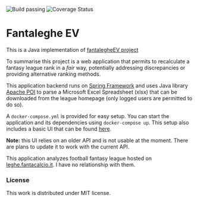 ![Build passing](https://github.com/antpas14/fantalegheEV/actions/workflows/master.yml/badge.svg)
![Coverage Status](https://codecov.io/gh/antpas14/fantalegheEV/branch/master/graph/badge.svg?token=Vq0xlNvpFJ)

# Fantaleghe EV

This is a Java implementation of [fantalegheEV project](https://github.com/antpas14/fantalegheEV-api)

To summarise this project is a web application that permits to recalculate a fantasy league rank in a *fair* way, potentially addressing discrepancies or providing alternative ranking methods.

This application backend runs on <a href="spring.io">Spring Framework</a> and uses Java library <a href="https://poi.apache.org/">Apache POI</a> to parse a Microsoft Excel Spreadsheet (xlsx) that can be downloaded from the league homepage (only logged users are permitted to do so).

A `docker-compose.yml` is provided for easy setup. You can start the application and its dependencies using `docker-compose up`. This setup also includes a basic UI that can be found <a href="https://github.com/antpas14/fantalegheEV-ui">here</a>.

**Note:** this UI relies on an older API and is not usable at the moment. There are plans to update it to work with the current API.

This application analyzes football fantasy league hosted on <a href="http://leghe.fantacalcio.it">leghe.fantacalcio.it</a>. I have no relationship with them.

### License

This work is distributed under MIT license.
